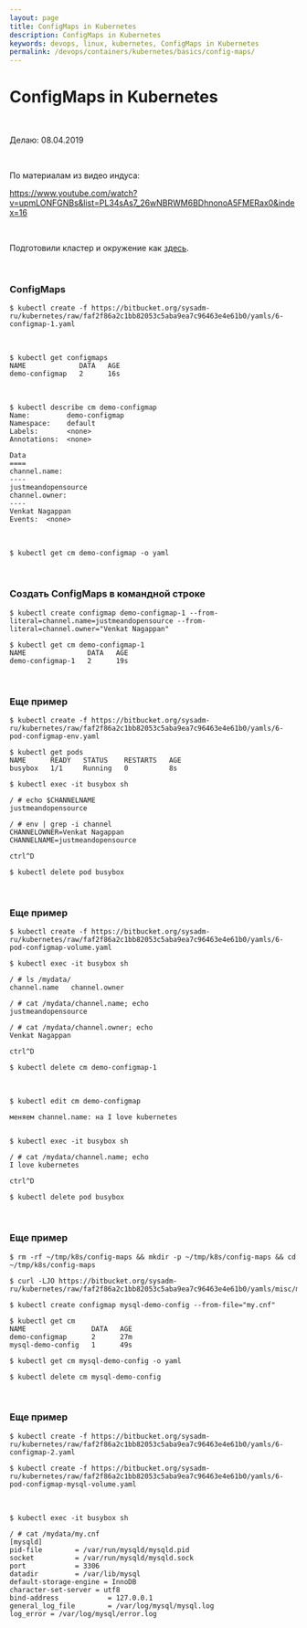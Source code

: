 ```yaml
---
layout: page
title: ConfigMaps in Kubernetes
description: ConfigMaps in Kubernetes
keywords: devops, linux, kubernetes, ConfigMaps in Kubernetes
permalink: /devops/containers/kubernetes/basics/config-maps/
---
```


# ConfigMaps in Kubernetes

<br/>

Делаю: 08.04.2019

<br/>

По материалам из видео индуса:

https://www.youtube.com/watch?v=upmLONFGNBs&list=PL34sAs7_26wNBRWM6BDhnonoA5FMERax0&index=16

<br/>

Подготовили кластер и окружение как <a href="https://github.com/webmakaka/vagrant-kubernetes-3-node-cluster-centos7">здесь</a>.

<br/>

### ConfigMaps

```
$ kubectl create -f https://bitbucket.org/sysadm-ru/kubernetes/raw/faf2f86a2c1bb82053c5aba9ea7c96463e4e61b0/yamls/6-configmap-1.yaml
```

<br/>

```
$ kubectl get configmaps
NAME             DATA   AGE
demo-configmap   2      16s
```

<br/>

```
$ kubectl describe cm demo-configmap
Name:         demo-configmap
Namespace:    default
Labels:       <none>
Annotations:  <none>

Data
====
channel.name:
----
justmeandopensource
channel.owner:
----
Venkat Nagappan
Events:  <none>
```

<br/>

    $ kubectl get cm demo-configmap -o yaml

<br/>

### Создать ConfigMaps в командной строке

    $ kubectl create configmap demo-configmap-1 --from-literal=channel.name=justmeandopensource --from-literal=channel.owner="Venkat Nagappan"

    $ kubectl get cm demo-configmap-1
    NAME               DATA   AGE
    demo-configmap-1   2      19s

<br/>

### Еще пример

    $ kubectl create -f https://bitbucket.org/sysadm-ru/kubernetes/raw/faf2f86a2c1bb82053c5aba9ea7c96463e4e61b0/yamls/6-pod-configmap-env.yaml

    $ kubectl get pods
    NAME      READY   STATUS    RESTARTS   AGE
    busybox   1/1     Running   0          8s

    $ kubectl exec -it busybox sh

    / # echo $CHANNELNAME
    justmeandopensource

    / # env | grep -i channel
    CHANNELOWNER=Venkat Nagappan
    CHANNELNAME=justmeandopensource

    ctrl^D

    $ kubectl delete pod busybox

<br/>

### Еще пример

    $ kubectl create -f https://bitbucket.org/sysadm-ru/kubernetes/raw/faf2f86a2c1bb82053c5aba9ea7c96463e4e61b0/yamls/6-pod-configmap-volume.yaml

    $ kubectl exec -it busybox sh

    / # ls /mydata/
    channel.name   channel.owner

    / # cat /mydata/channel.name; echo
    justmeandopensource

    / # cat /mydata/channel.owner; echo
    Venkat Nagappan

    ctrl^D

    $ kubectl delete cm demo-configmap-1

<br/>

    $ kubectl edit cm demo-configmap

    меняем channel.name: на I love kubernetes


    $ kubectl exec -it busybox sh

    / # cat /mydata/channel.name; echo
    I love kubernetes

    ctrl^D

    $ kubectl delete pod busybox

<br/>

### Еще пример

    $ rm -rf ~/tmp/k8s/config-maps && mkdir -p ~/tmp/k8s/config-maps && cd ~/tmp/k8s/config-maps

    $ curl -LJO https://bitbucket.org/sysadm-ru/kubernetes/raw/faf2f86a2c1bb82053c5aba9ea7c96463e4e61b0/yamls/misc/my.cnf

    $ kubectl create configmap mysql-demo-config --from-file="my.cnf"

    $ kubectl get cm
    NAME                DATA   AGE
    demo-configmap      2      27m
    mysql-demo-config   1      49s

    $ kubectl get cm mysql-demo-config -o yaml

    $ kubectl delete cm mysql-demo-config

<br/>

### Еще пример

    $ kubectl create -f https://bitbucket.org/sysadm-ru/kubernetes/raw/faf2f86a2c1bb82053c5aba9ea7c96463e4e61b0/yamls/6-configmap-2.yaml

    $ kubectl create -f https://bitbucket.org/sysadm-ru/kubernetes/raw/faf2f86a2c1bb82053c5aba9ea7c96463e4e61b0/yamls/6-pod-configmap-mysql-volume.yaml

<br/>

    $ kubectl exec -it busybox sh

    / # cat /mydata/my.cnf
    [mysqld]
    pid-file        = /var/run/mysqld/mysqld.pid
    socket          = /var/run/mysqld/mysqld.sock
    port            = 3306
    datadir         = /var/lib/mysql
    default-storage-engine = InnoDB
    character-set-server = utf8
    bind-address            = 127.0.0.1
    general_log_file        = /var/log/mysql/mysql.log
    log_error = /var/log/mysql/error.log
